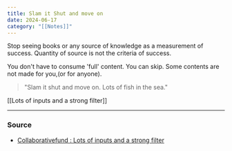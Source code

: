 ```yaml
---
title: Slam it Shut and move on
date: 2024-06-17
category: "[[Notes]]"
---
```

Stop seeing books or any source of knowledge as a measurement of success. Quantity of source is not the criteria of success. 

You don't have to consume 'full' content. You can skip. Some contents are not made for you,(or for anyone). 
> "Slam it shut and move on. Lots of fish in the sea."

[[Lots of inputs and a strong filter]]

---
### Source
 - [Collaborativefund : Lots of inputs and a strong filter](https://www.collaborativefund.com/blog/how-to-read-lots-of-inputs-and-a-strong-filter/)